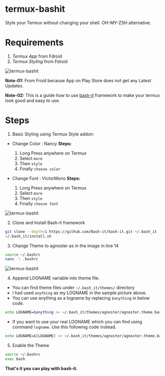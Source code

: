 # termux-bashit
Style your Termux without changing your shell. OH-MY-ZSH alternative.

# Requirements
1. *Termux App* from Fdroid
2. *Termux Styling* from Fdroid

<image src="images/Imagepipe_49.jpg" alt="termux-bashit">

**Note-01:** From Froid because App on Play Store does not get any Latest Updates.

**Note-02:** This is a guide how to use [bash-it](https://github.com/Bash-it/bash-it) framework to make your termux look good and easy to use.

# Steps

1. Basic Styling using Termux Style addon:
  - Change Color : Nancy
    **Steps:** 
    1. Long Press anywhere on Termux
    2. Select `more`
    3. Then `style`
    4. Finally `choose color`
   
  - Change Font : VictorMono
    **Steps:** 
    1. Long Press anywhere on Termux
    2. Select `more`
    3. Then `style`
    4. Finally `choose font`

<image src="images/Imagepipe_54.jpg" alt="termux-bashit">

2. Clone and Install Bash-it framework
```bash
git clone --depth=1 https://github.com/Bash-it/bash-it.git ~/.bash_it
~/.bash_it/install.sh
```

3. Change Theme to agnoster as in the image in line 14

```bash
source ~/.bashrc
nano -l .bashrc
```

<image src="images/Imagepipe_50.jpg" alt="termux-bashit">

4. Append LOGNAME variable into theme file.
  - You can find theme files under `~/.bash_it/themes/` directory
  - I had used `anything` as my LOGNAME in the sample picture above. 
  - You can use anything as a logname by replacing `$anything` in below code.
  ```bash
  echo LOGNAME=$anything >> ~/.bash_it/themes/agnoster/agnoster.theme.bash
  ```
  - If you want to use your real LOGNAME which you can find using command `logname`. Use this following code instead.
  ```bash
  echo LOGNAME=$(LOGNAME) >> ~/.bash_it/themes/agnoster/agnoster.theme.bash
  ```
 
5. Enable the Theme

```bash
source ~/.bashrc
exec bash
```

**That's it you can play with bash-it.**